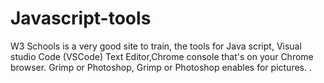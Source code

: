 # Javascript-tools
W3 Schools is a very good site to train, the tools for Java script, Visual studio Code (VSCode) Text Editor,Chrome console that's on your Chrome browser. Grimp or Photoshop, Grimp or Photoshop enables for pictures. . 

